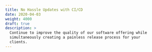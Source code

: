 ```yaml
---
title: No Hassle Updates with CI/CD
date: 2020-04-03
weight: 4000
draft: true
description: >
  Continue to improve the quality of our software offering while
  simultaneously creating a painless release process for your
  clients. 
---
```


